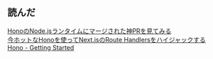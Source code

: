 ## 読んだ
[HonoのNode.jsランタイムにマージされた神PRを見てみる](https://www.okb-shelf.work/entry/hono_god_pr)  
[今ホットなHonoを使ってNext.jsのRoute Handlersをハイジャックする](https://zenn.dev/chot/articles/e109287414eb8c)  
[Hono - Getting Started](https://hono.dev/docs/getting-started/basic)  
